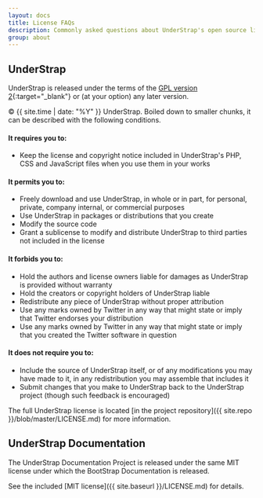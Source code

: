 ```yaml
---
layout: docs
title: License FAQs
description: Commonly asked questions about UnderStrap's open source license.
group: about
---
```


## UnderStrap

UnderStrap is released under the terms of the [GPL version 2](http://www.gnu.org/licenses/old-licenses/gpl-2.0.en.html){:target="_blank"} or (at your option) any later version.

&copy; {{ site.time | date: "%Y" }} UnderStrap. Boiled down to smaller chunks, it can be described with the following conditions.

#### It requires you to:

* Keep the license and copyright notice included in UnderStrap's PHP, CSS and JavaScript files when you use them in your works

#### It permits you to:

- Freely download and use UnderStrap, in whole or in part, for personal, private, company internal, or commercial purposes
- Use UnderStrap in packages or distributions that you create
- Modify the source code
- Grant a sublicense to modify and distribute UnderStrap to third parties not included in the license

#### It forbids you to:

- Hold the authors and license owners liable for damages as UnderStrap is provided without warranty
- Hold the creators or copyright holders of UnderStrap liable
- Redistribute any piece of UnderStrap without proper attribution
- Use any marks owned by Twitter in any way that might state or imply that Twitter endorses your distribution
- Use any marks owned by Twitter in any way that might state or imply that you created the Twitter software in question

#### It does not require you to:

- Include the source of UnderStrap itself, or of any modifications you may have made to it, in any redistribution you may assemble that includes it
- Submit changes that you make to UnderStrap back to the UnderStrap project (though such feedback is encouraged)

The full UnderStrap license is located [in the project repository]({{ site.repo }}/blob/master/LICENSE.md) for more information.

## UnderStrap Documentation

The UnderStrap Documentation Project is released under the same MIT license under which the BootStrap Documentation is released.

See the included [MIT license]({{ site.baseurl }}/LICENSE.md) for details.
